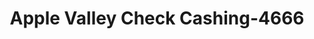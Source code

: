 ---
f_zip-code: 98837
f_state-code: WA
title: Apple Valley Check Cashing-4666
f_phone: 509-766-2717
f_city-only: Moses Lake
f_address: 122 E Broadway Ave Moses Lake
f_location-unique-id: '4666'
slug: apple-valley-check-cashing-4666
updated-on: '2024-05-30T13:46:58.046Z'
created-on: '2024-05-30T13:36:59.803Z'
published-on: '2024-05-30T13:54:32.469Z'
f_city-state: cms/city/moses-lake-wa.md
f_company: cms/company/apple-valley-check-cashing.md
f_state: cms/state/washington.md
layout: '[payday-loan].html'
tags: payday-loan
---